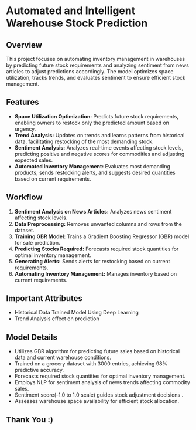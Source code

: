 # Automated and Intelligent Warehouse Stock Prediction 

## Overview
This project focuses on automating inventory management in warehouses by predicting future stock requirements and analyzing sentiment from news articles to adjust predictions accordingly. The model optimizes space utilization, tracks trends, and evaluates sentiment to ensure efficient stock management.

## Features
- **Space Utilization Optimization:** Predicts future stock requirements, enabling owners to restock only the predicted amount based on urgency.
- **Trend Analysis:** Updates on trends and learns patterns from historical data, facilitating restocking of the most demanding stock.
- **Sentiment Analysis:** Analyzes real-time events affecting stock levels, predicting positive and negative scores for commodities and adjusting expected sales.
- **Automated Inventory Management:** Evaluates most demanding products, sends restocking alerts, and suggests desired quantities based on current requirements.

## Workflow
1. **Sentiment Analysis on News Articles:** Analyzes news sentiment affecting stock levels.
2. **Data Preprocessing:** Removes unwanted columns and rows from the dataset.
3. **Training GBR Model:** Trains a Gradient Boosting Regressor (GBR) model for sale prediction.
4. **Predicting Stocks Required:** Forecasts required stock quantities for optimal inventory management.
5. **Generating Alerts:** Sends alerts for restocking based on current requirements.
6. **Automating Inventory Management:** Manages inventory based on current requirements.

## Important Attributes 
- Historical Data Trained Model Using Deep Learning
- Trend Analysis effect on prediction


## Model Details
- Utilizes GBR algorithm for predicting future sales based on historical data and current warehouse conditions.
- Trained on a grocery dataset with 3000 entries, achieving 98% predictive accuracy.
- Forecasts required stock quantities for optimal inventory management.
- Employs NLP for sentiment analysis of news trends affecting commodity sales.
- Sentiment score(-1.0 to 1.0 scale) guides stock adjustment decisions .
- Assesses warehouse space availability for efficient stock allocation.

## Thank You :)
